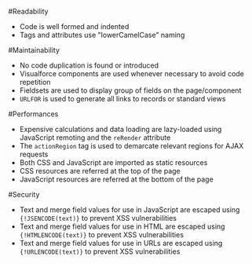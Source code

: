 #Readability

 - Code is well formed and indented
 - Tags and attributes use "lowerCamelCase" naming

#Maintainability

- No code duplication is found or introduced
- Visualforce components are used whenever necessary to avoid code repetition
- Fieldsets are used to display group of fields on the page/component
- `URLFOR` is used to generate all links to records or standard views

#Performances

- Expensive calculations and data loading are lazy-loaded using JavaScript remoting and the `reRender` attribute
- The `actionRegion` tag is used to demarcate relevant regions for AJAX requests
- Both CSS and JavaScript are imported as static resources
- CSS resources are referred at the top of the page
- JavaScript resources are referred at the bottom of the page

#Security

- Text and merge field values for use in JavaScript are escaped using `{!JSENCODE(text)}` to prevent XSS vulnerabilities
- Text and merge field values for use in HTML are escaped using `{!HTMLENCODE(text)}` to prevent XSS vulnerabilities
- Text and merge field values for use in URLs are escaped using `{!URLENCODE(text)}` to prevent XSS vulnerabilities
